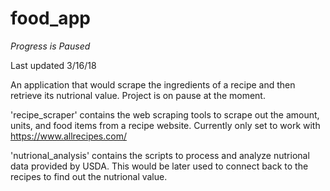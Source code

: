# food_app

*Progress is Paused*

Last updated 3/16/18

An application that would scrape the ingredients of a recipe and then retrieve its nutrional value. Project is on pause at the moment.

'recipe_scraper' contains the web scraping tools to scrape out the amount, units, and food items from a recipe website. Currently only set to work with https://www.allrecipes.com/

'nutrional_analysis' contains the scripts to process and analyze nutrional data provided by USDA. This would be later used to connect back to the recipes to find out the nutrional value.
